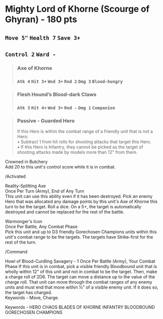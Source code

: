 # Mighty Lord of Khorne (Scourge of Ghyran) - 180 pts 
## `Move 5"`  `Health 7` `Save 3+`  
## `Control 2` `Ward - ` 


>### Axe of Khorne  
>### `Atk 4` `Hit 3+` `Wnd 3+` `Rnd 2` `Dmg 3`  `Blood-hungry`

>### Flesh Hound’s Blood-dark Claws  
>### `Atk 3` `Hit 4+` `Wnd 3+` `Rnd -` `Dmg 1` `Companion`
                  


> ### Passive - Guarded Hero		
> If this Hero is within the combat range of a friendly unit that is not a Hero:  
> • Subtract 1 from hit rolls for shooting attacks that target this Hero.  
> • If this Hero is Infantry, they cannot be picked as the target of shooting attacks made by models more than 12" from them.

Crowned in Butchery		
Add 20 to this unit's control score while it is in combat.

/Activated

Reality-Splitting Axe	
Once Per Turn (Army), End of Any Turn	
This unit can use this ability even if it has been destroyed. Pick an enemy Hero that was allocated any damage points by this unit's Axe of Khorne this turn to be the target. Roll a dice. On a 5+, the target is automatically destroyed and cannot be replaced for the rest of the battle.

Warmonger's Icon	
Once Per Battle, Any Combat Phase	
Pick this unit and up to D3 friendly Gorechosen Champions units within this unit's combat range to be the targets. The targets have Strike-first for the rest of the turn.		

/Command

Howl of Blood-Curdling Savagery	- 1
Once Per Battle (Army), Your Combat Phase
If this unit is in combat, pick a visible friendly Bloodbound unit that is wholly within 12" of this unit and not in combat to be the target. Then, make a charge roll of 2D6. The target can move a distance up to the value of the charge roll. That unit can move through the combat ranges of any enemy units and must end that move within ½" of a visible enemy unit. If it does so, the target has charged.	
Keywords - Move, Charge.

Keywords - HERO CHAOS BLADES OF KHORNE INFANTRY BLOODBOUND GORECHOSEN CHAMPIONS

